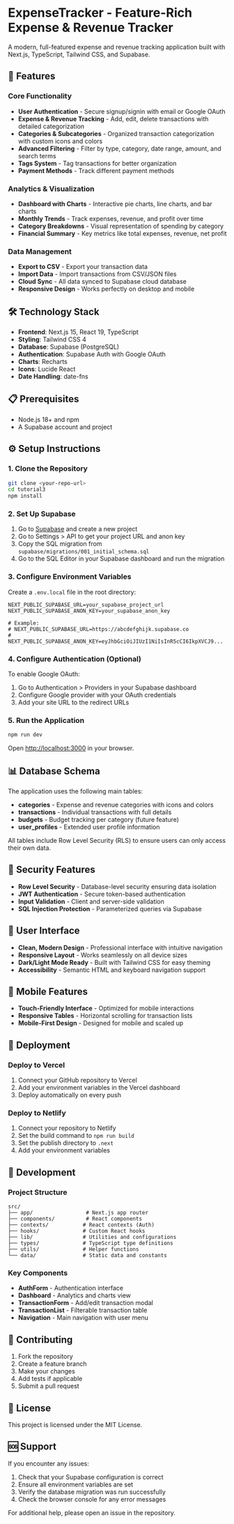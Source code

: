 # ExpenseTracker - Feature-Rich Expense & Revenue Tracker

A modern, full-featured expense and revenue tracking application built with Next.js, TypeScript, Tailwind CSS, and Supabase.

## 🚀 Features

### Core Functionality
- **User Authentication** - Secure signup/signin with email or Google OAuth
- **Expense & Revenue Tracking** - Add, edit, delete transactions with detailed categorization
- **Categories & Subcategories** - Organized transaction categorization with custom icons and colors
- **Advanced Filtering** - Filter by type, category, date range, amount, and search terms
- **Tags System** - Tag transactions for better organization
- **Payment Methods** - Track different payment methods

### Analytics & Visualization
- **Dashboard with Charts** - Interactive pie charts, line charts, and bar charts
- **Monthly Trends** - Track expenses, revenue, and profit over time
- **Category Breakdowns** - Visual representation of spending by category
- **Financial Summary** - Key metrics like total expenses, revenue, net profit

### Data Management
- **Export to CSV** - Export your transaction data
- **Import Data** - Import transactions from CSV/JSON files
- **Cloud Sync** - All data synced to Supabase cloud database
- **Responsive Design** - Works perfectly on desktop and mobile

## 🛠️ Technology Stack

- **Frontend**: Next.js 15, React 19, TypeScript
- **Styling**: Tailwind CSS 4
- **Database**: Supabase (PostgreSQL)
- **Authentication**: Supabase Auth with Google OAuth
- **Charts**: Recharts
- **Icons**: Lucide React
- **Date Handling**: date-fns

## 📋 Prerequisites

- Node.js 18+ and npm
- A Supabase account and project

## ⚙️ Setup Instructions

### 1. Clone the Repository
```bash
git clone <your-repo-url>
cd tutorial3
npm install
```

### 2. Set Up Supabase

1. Go to [Supabase](https://supabase.com) and create a new project
2. Go to Settings > API to get your project URL and anon key
3. Copy the SQL migration from `supabase/migrations/001_initial_schema.sql`
4. Go to the SQL Editor in your Supabase dashboard and run the migration

### 3. Configure Environment Variables

Create a `.env.local` file in the root directory:

```env
NEXT_PUBLIC_SUPABASE_URL=your_supabase_project_url
NEXT_PUBLIC_SUPABASE_ANON_KEY=your_supabase_anon_key

# Example:
# NEXT_PUBLIC_SUPABASE_URL=https://abcdefghijk.supabase.co
# NEXT_PUBLIC_SUPABASE_ANON_KEY=eyJhbGciOiJIUzI1NiIsInR5cCI6IkpXVCJ9...
```

### 4. Configure Authentication (Optional)

To enable Google OAuth:
1. Go to Authentication > Providers in your Supabase dashboard
2. Configure Google provider with your OAuth credentials
3. Add your site URL to the redirect URLs

### 5. Run the Application

```bash
npm run dev
```

Open [http://localhost:3000](http://localhost:3000) in your browser.

## 📊 Database Schema

The application uses the following main tables:

- **categories** - Expense and revenue categories with icons and colors
- **transactions** - Individual transactions with full details
- **budgets** - Budget tracking per category (future feature)
- **user_profiles** - Extended user profile information

All tables include Row Level Security (RLS) to ensure users can only access their own data.

## 🔐 Security Features

- **Row Level Security** - Database-level security ensuring data isolation
- **JWT Authentication** - Secure token-based authentication
- **Input Validation** - Client and server-side validation
- **SQL Injection Protection** - Parameterized queries via Supabase

## 🎨 User Interface

- **Clean, Modern Design** - Professional interface with intuitive navigation
- **Responsive Layout** - Works seamlessly on all device sizes
- **Dark/Light Mode Ready** - Built with Tailwind CSS for easy theming
- **Accessibility** - Semantic HTML and keyboard navigation support

## 📱 Mobile Features

- **Touch-Friendly Interface** - Optimized for mobile interactions
- **Responsive Tables** - Horizontal scrolling for transaction lists
- **Mobile-First Design** - Designed for mobile and scaled up

## 🚀 Deployment

### Deploy to Vercel

1. Connect your GitHub repository to Vercel
2. Add your environment variables in the Vercel dashboard
3. Deploy automatically on every push

### Deploy to Netlify

1. Connect your repository to Netlify
2. Set the build command to `npm run build`
3. Set the publish directory to `.next`
4. Add your environment variables

## 🔧 Development

### Project Structure
```
src/
├── app/                 # Next.js app router
├── components/          # React components
├── contexts/           # React contexts (Auth)
├── hooks/              # Custom React hooks
├── lib/                # Utilities and configurations
├── types/              # TypeScript type definitions
├── utils/              # Helper functions
└── data/               # Static data and constants
```

### Key Components
- **AuthForm** - Authentication interface
- **Dashboard** - Analytics and charts view
- **TransactionForm** - Add/edit transaction modal
- **TransactionList** - Filterable transaction table
- **Navigation** - Main navigation with user menu

## 🤝 Contributing

1. Fork the repository
2. Create a feature branch
3. Make your changes
4. Add tests if applicable
5. Submit a pull request

## 📄 License

This project is licensed under the MIT License.

## 🆘 Support

If you encounter any issues:

1. Check that your Supabase configuration is correct
2. Ensure all environment variables are set
3. Verify the database migration was run successfully
4. Check the browser console for any error messages

For additional help, please open an issue in the repository.
